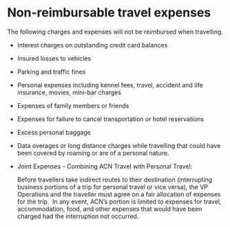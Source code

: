 # Non-reimbursable travel expenses

The following charges and expenses will not be reimbursed when travelling.

- Interest charges on outstanding credit card balances
- Insured losses to vehicles
- Parking and traffic fines
- Personal expenses including kennel fees, travel, accident and life insurance, movies, mini-bar charges
- Expenses of family members or friends
- Expenses for failure to cancel transportation or hotel reservations
- Excess personal baggage
- Data overages or long distance charges while travelling that could have been covered by roaming or are of a personal nature.
- Joint Expenses - Combining ACN Travel with Personal Travel:
    
    Before travellers take indirect routes to their destination (interrupting business portions of a trip for personal travel or vice versa), the VP Operations and the traveller must agree on a fair allocation of expenses for the trip.  In any event, ACN’s portion is limited to expenses for travel, accommodation, food, and other expenses that would have been charged had the interruption not occurred.